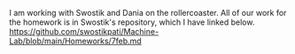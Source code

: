 I am working with Swostik and Dania on the rollercoaster. All of our work for the homework is in Swostik's repository, which I have linked below. 
https://github.com/swostikpati/Machine-Lab/blob/main/Homeworks/7feb.md
